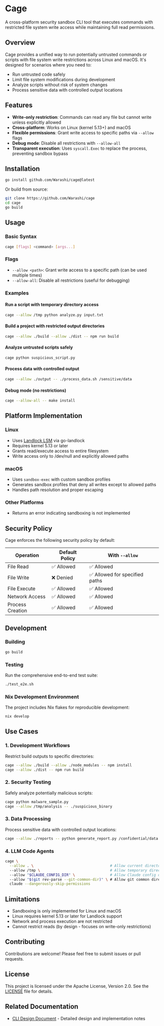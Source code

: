 # Cage

A cross-platform security sandbox CLI tool that executes commands with restricted file system write access while maintaining full read permissions.

## Overview

Cage provides a unified way to run potentially untrusted commands or scripts with file system write restrictions across Linux and macOS. It's designed for scenarios where you need to:
- Run untrusted code safely
- Limit file system modifications during development
- Analyze scripts without risk of system changes
- Process sensitive data with controlled output locations

## Features

- **Write-only restriction**: Commands can read any file but cannot write unless explicitly allowed
- **Cross-platform**: Works on Linux (kernel 5.13+) and macOS
- **Flexible permissions**: Grant write access to specific paths via `--allow` flags
- **Debug mode**: Disable all restrictions with `--allow-all`
- **Transparent execution**: Uses `syscall.Exec` to replace the process, preventing sandbox bypass

## Installation

```bash
go install github.com/Warashi/cage@latest
```

Or build from source:

```bash
git clone https://github.com/Warashi/cage
cd cage
go build
```

## Usage

### Basic Syntax

```bash
cage [flags] <command> [args...]
```

### Flags

- `--allow <path>`: Grant write access to a specific path (can be used multiple times)
- `--allow-all`: Disable all restrictions (useful for debugging)

### Examples

#### Run a script with temporary directory access
```bash
cage --allow /tmp python analyze.py input.txt
```

#### Build a project with restricted output directories
```bash
cage --allow ./build --allow ./dist -- npm run build
```

#### Analyze untrusted scripts safely
```bash
cage python suspicious_script.py
```

#### Process data with controlled output
```bash
cage --allow ./output -- ./process_data.sh /sensitive/data
```

#### Debug mode (no restrictions)
```bash
cage --allow-all -- make install
```

## Platform Implementation

### Linux
- Uses [Landlock LSM](https://landlock.io/) via go-landlock
- Requires kernel 5.13 or later
- Grants read/execute access to entire filesystem
- Write access only to /dev/null and explicitly allowed paths

### macOS
- Uses `sandbox-exec` with custom sandbox profiles
- Generates sandbox profiles that deny all writes except to allowed paths
- Handles path resolution and proper escaping

### Other Platforms
- Returns an error indicating sandboxing is not implemented

## Security Policy

Cage enforces the following security policy by default:

| Operation | Default Policy | With `--allow` |
|-----------|---------------|----------------|
| File Read | ✅ Allowed | ✅ Allowed |
| File Write | ❌ Denied | ✅ Allowed for specified paths |
| File Execute | ✅ Allowed | ✅ Allowed |
| Network Access | ✅ Allowed | ✅ Allowed |
| Process Creation | ✅ Allowed | ✅ Allowed |

## Development

### Building
```bash
go build
```

### Testing
Run the comprehensive end-to-end test suite:
```bash
./test_e2e.sh
```

### Nix Development Environment
The project includes Nix flakes for reproducible development:
```bash
nix develop
```

## Use Cases

### 1. Development Workflows
Restrict build outputs to specific directories:
```bash
cage --allow ./build --allow ./node_modules -- npm install
cage --allow ./dist -- npm run build
```

### 2. Security Testing
Safely analyze potentially malicious scripts:
```bash
cage python malware_sample.py
cage --allow /tmp/analysis -- ./suspicious_binary
```

### 3. Data Processing
Process sensitive data with controlled output locations:
```bash
cage --allow ./reports -- python generate_report.py /confidential/data.csv
```

### 4. LLM Code Agents
```bash
cage \
  --allow . \                                   # Allow current directory
  --allow /tmp \                                # Allow temporary directory
  --allow "$CLAUDE_CONFIG_DIR" \                # Allow Claude config directory
  --allow "$(git rev-parse --git-common-dir)" \ # Allow git common directory
  claude --dangerously-skip-permissions
```

## Limitations

- Sandboxing is only implemented for Linux and macOS
- Linux requires kernel 5.13 or later for Landlock support
- Network and process execution are not restricted
- Cannot restrict reads (by design - focuses on write-only restrictions)

## Contributing

Contributions are welcome! Please feel free to submit issues or pull requests.

## License

This project is licensed under the Apache License, Version 2.0. See the [LICENSE](LICENSE) file for details.

## Related Documentation

- [CLI Design Document](CLI_DESIGN.md) - Detailed design and implementation notes
